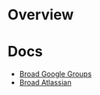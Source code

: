 # Overview

# Docs
* [Broad Google Groups](https://groups.google.com/a/broadinstitute.org)
* [Broad Atlassian](https://broadinstitute.atlassian.net)


